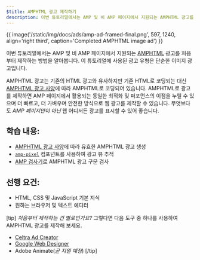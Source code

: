 ```yaml
---
$title: AMPHTML 광고 제작하기
description: 이번 튜토리얼에서는 AMP 및 비 AMP 페이지에서 지원되는 AMPHTML 광고를 처음부터 제작하는 방법을 알아봅니다.
---
```


{{ image('/static/img/docs/ads/amp-ad-framed-final.png', 597, 1240, align='right third', caption='Completed AMPHTML image ad') }}

이번 튜토리얼에서는 AMP 및 비 AMP 페이지에서 지원되는 [AMPHTML](../../../../documentation/guides-and-tutorials/learn/intro-to-amphtml-ads.md) 광고를 처음부터 제작하는 방법을 알아봅니다. 이 튜토리얼에 사용된 광고 유형은 단순한 이미지 광고입니다.

AMPHTML 광고는 기존의 HTML 광고와 유사하지만 기존 HTML로 코딩되는 대신 [AMPHTML 광고 사양](../../../../documentation/guides-and-tutorials/learn/a4a_spec.md)에 따라 AMPHTML로 코딩되어 있습니다. AMPHTML로 광고를 제작하면 AMP 페이지에서 활용되는 동일한 최적화 및 퍼포먼스의 이점을 누릴 수 있으며 더 빠르고, 더 가벼우며 안전한 방식으로 웹 광고를 제작할 수 있습니다. 무엇보다도 *AMP 페이지만이 아닌* 웹 어디서든 광고를 표시할 수 있어 좋습니다.

## 학습 내용:

- [AMPHTML 광고 사양](../../../../documentation/guides-and-tutorials/learn/a4a_spec.md)에 따라 유효한 AMPHTML 광고 생성
- [`amp-pixel`](../../../../documentation/components/reference/amp-pixel.md) 컴포넌트를 사용하여 광고 뷰 추적
- [AMP 검사기](https://validator.ampproject.org/#htmlFormat=AMP4ADS)로 AMPHTML 광고 구문 검사

## 선행 요건:

- HTML, CSS 및 JavaScript 기본 지식
- 원하는 브라우저 및 텍스트 에디터

[tip] *처음부터 제작하는 건 별로인가요?*  그렇다면 다음 도구 중 하나를 사용하여 AMPHTML 광고를 제작해 보세요.

- [Celtra Ad Creator](http://www.prnewswire.com/news-releases/celtra-partners-with-the-amp-project-showcases-amp-ad-creation-at-google-io-event-300459514.html)
- [Google Web Designer](https://support.google.com/webdesigner/answer/7529856)
- Adobe Animate(*곧 지원 예정*) [/tip]
